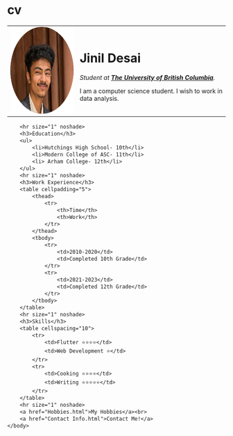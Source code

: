 # cv
<!DOCTYPE html>
<html>
    <head>
        <meta charset="utf-8">
        <title>My Website</title>   
        <link rel="stylesheet" href="css/styles.css">
    </head>
    <body>
        <table cellpadding="10">
            <tr>
                <td><img src="Images/JinilPfp-modified.png" alt="Jinil profile picture" width="200px" height="200px"></td>
                <td><h1>Jinil Desai</h1>
                    <p><em>Student at <strong><a href="https://www.ubc.ca/">The University of British Columbia</a></strong>.</em></p>
                    <p>I am a computer science student. I wish to work in data analysis.</p></td>
            </tr>
        </table>
        
        
        <hr size="1" noshade>
        <h3>Education</h3>
        <ul>
            <li>Hutchings High School- 10th</li>
            <li>Modern College of ASC- 11th</li>
            <li> Arham College- 12th</li>
        </ul>
        <hr size="1" noshade>
        <h3>Work Experience</h3>
        <table cellpadding="5">
            <thead>
                <tr>
                    <th>Time</th>
                    <th>Work</th>
                </tr>
            </thead>
            <tbody>
                <tr>
                    <td>2010-2020</td>
                    <td>Completed 10th Grade</td>
                </tr>
                <tr>
                    <td>2021-2023</td>
                    <td>Completed 12th Grade</td>
                </tr>
            </tbody>
        </table>
        <hr size="1" noshade>
        <h3>Skills</h3>
        <table cellspacing="10">
            <tr>
                <td>Flutter ⭐⭐⭐⭐</td>
                <td>Web Development ⭐</td>
            </tr>
            <tr>
                <td>Cooking ⭐⭐⭐⭐</td>
                <td>Writing ⭐⭐⭐⭐⭐</td>
            </tr>
        </table>
        <hr size="1" noshade>
        <a href="Hobbies.html">My Hobbies</a><br>
        <a href="Contact Info.html">Contact Me!</a>
    </body>
</html>
